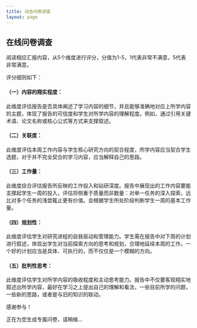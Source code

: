 ```yaml
---
title: 动态问卷调查
layout: page
---
```


<h2>在线问卷调查</h2>
<p>
阅读相应汇报内容，从5个维度进行评分，分值为1-5，1代表非常不满意，5代表非常满意。

评分细则如下：
<h4>（一）内容的翔实程度：</h4>

此维度评估报告是否具体阐述了学习内容的细节，并且能够准确地对应上所学内容的主题，体现了报告的可信度和学生对所学内容的理解程度。例如，通过引用关键术语、论文名称或核心公式等方式来支撑叙述。

<h4>（二）关联度：</h4>

此维度评估本周工作内容与学生核心研究方向的契合程度，所学内容应当契合学生选题，对于并不完全契合的学习内容，应当解释自己的思路。

<h4>（三）工作量：</h4>

此维度综合评估报告所反映的工作投入和钻研深度。报告中展现出的工作内容要能支撑起学生一周的投入，评估将侧重于质量而非数量：对单一任务的深入探索，远比对多个任务的浅尝辄止更有价值。会根据学生所处阶段判断学生一周的基本工作量。

<h4>（四）规划性：</h4>

此维度评估学生对研究进程的自我驱动和管理能力。学生需在报告中对下周的计划进行叙述，体现出学生对当前探索方向的思考和规划，合理地延续本周的工作。一个好的计划应当是具体、可执行的，而不仅仅是一个模糊的方向。

<h4>（五）批判性思考：</h4>

此维度评估学生对所学内容的吸收程度和主动思考能力。报告中不仅要客观翔实地叙述出所学内容，最好在学习之上提出自己的理解和看法，一些目前所学的问题，一些新的思路，或者是与旧的知识的联动。

感谢参与！
</p>

<div id="survey-container">
    <p id="loading-message">正在为您生成专属问卷，请稍候...</p>
    <form id="survey-form" style="display: none;"></form>
</div>

<div id="response-message" style="margin-top: 20px;"></div>

<style>
    fieldset { border: 1px solid #ccc; padding: 15px; margin-bottom: 20px; border-radius: 5px; }
    legend { font-weight: bold; font-size: 1.2em; }
    .rating-group { display: flex; justify-content: space-between; align-items: center; margin-bottom: 10px; }
    .rating-group label { flex-basis: 30%; }
    .rating-group .options { flex-basis: 70%; text-align: right; }
    .rating-group input[type="radio"] { margin: 0 5px; }
    .question-text {white-space: pre-wrap;}
</style>

<script>
    document.addEventListener('DOMContentLoaded', () => {
        const loadingMessage = document.getElementById('loading-message');
        const form = document.getElementById('survey-form');
        const responseMessage = document.getElementById('response-message');

        let questionsData = []; // 用来存储从后端获取的4个问题

        // 维度定义 (key -> 中文名)
        const dimensions = {
            richness: '内容的翔实程度',
            relevance: '关联度',
            workload: '工作量',
            planning: '规划性',
            criticality: '批判性思考'
        };
        function escapeHTML(str) {
            if (str === null || str === undefined) {
                return '';
            }
            const p = document.createElement('p');
            p.textContent = str;
            return p.innerHTML;
        }

        // 1. 获取并渲染问题的函数 (不变)
        async function initializeSurvey() {
            try {
                const response = await fetch('/api/get-questions');
                if (!response.ok) throw new Error('无法从服务器获取题目');
                questionsData = await response.json();
                
                // if (!questionsData || questionsData.length !== 4) {
                //     loadingMessage.innerText = `错误：需要4个题目，但实际获取到 ${questionsData.length} 个。请检查题库数量。`;
                //     return;
                // }

                renderForm(questionsData);
                loadingMessage.style.display = 'none';
                form.style.display = 'block';
            } catch (error) {
                loadingMessage.style.color = 'red';
                loadingMessage.innerText = '加载问卷失败：' + error.message;
            }
        }

        // 2. 根据问题数据渲染HTML表单 (核心改造)
        function renderForm(questions) {
            let formHTML = '';
            questions.forEach((question, index) => {
                // 为每个题目创建一个 <fieldset>
                console.log(question);
                formHTML += `<fieldset>`;
                formHTML += `<legend>汇报 ${index + 1} 选题：${escapeHTML(question.title)} (题号: ${escapeHTML(question.id)})</legend>`;
                formHTML += `<p class="question-text">${escapeHTML(question.text)}</p>`;
                
                // 存储题号
                formHTML += `<input type="hidden" name="topic_${index}_id" value="${question.id}">`;

                // 循环生成5个维度的评分项
                for (const [key, name] of Object.entries(dimensions)) {
                    formHTML += `<div class="rating-group">`;
                    formHTML += `<label>${name}:</label>`;
                    formHTML += `<div class="options">`;
                    for (let i = 1; i <= 5; i++) {
                        formHTML += `
                            <label>
                                <input type="radio" name="topic_${index}_${key}" value="${i}" required> ${i}
                            </label>
                        `;
                    }
                    formHTML += `</div></div>`;
                }
                formHTML += `</fieldset>`;
            });
            formHTML += `<button type="submit" id="submit-btn">提交所有评分</button>`;
            form.innerHTML = formHTML;
        }

        // 3. 监听表单提交事件 (核心改造)
        form.addEventListener('submit', async (e) => {
            e.preventDefault();
            const submitBtn = document.getElementById('submit-btn');
            submitBtn.disabled = true;
            submitBtn.innerText = '正在提交...';
            responseMessage.innerText = '';

            const formData = new FormData(form);
            const submissionData = [];

            // 从 FormData 中提取结构化数据
            questionsData.forEach((question, index) => {
                const topicRating = {
                    id: formData.get(`topic_${index}_id`),
                    ratings: {}
                };
                for (const key of Object.keys(dimensions)) {
                    topicRating.ratings[key] = formData.get(`topic_${index}_${key}`);
                }
                submissionData.push(topicRating);
            });
            
            try {
                const response = await fetch('/api/submit-survey', {
                    method: 'POST',
                    headers: { 'Content-Type': 'application/json' },
                    body: JSON.stringify(submissionData), // 发送包含4个对象的新数据结构
                });
                
                const result = await response.json();
                if (!response.ok) throw new Error(result.message);

                responseMessage.style.color = 'green';
                responseMessage.innerText = result.message;
                form.reset();
            } catch (error) {
                responseMessage.style.color = 'red';
                responseMessage.innerText = '提交失败：' + error.message;
            } finally {
                submitBtn.disabled = false;
                submitBtn.innerText = '提交所有评分';
            }
        });

        // 页面加载后立即开始初始化问卷
        initializeSurvey();
    });
</script>